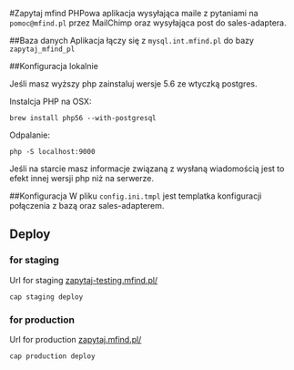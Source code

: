 #Zapytaj mfind
PHPowa aplikacja wysyłająca maile z pytaniami na `pomoc@mfind.pl` przez MailChimp oraz wysyłająca post do
sales-adaptera.

##Baza danych
Aplikacja łączy się z `mysql.int.mfind.pl` do bazy `zapytaj_mfind_pl`

##Konfiguracja lokalnie

Jeśli masz wyższy php zainstaluj wersje 5.6 ze wtyczką postgres.

Instalcja PHP na OSX:
```
brew install php56 --with-postgresql
```

Odpalanie:
```
php -S localhost:9000
```

Jeśli na starcie masz informacje związaną z wysłaną wiadomością jest to efekt innej wersji
php niż na serwerze.

##Konfiguracja
W pliku `config.ini.tmpl` jest templatka konfiguracji połączenia z bazą oraz sales-adapterem.

## Deploy

### for staging
Url for staging [zapytaj-testing.mfind.pl/](https://zapytaj-testing.mfind.pl/)
```
cap staging deploy
```

### for production
Url for production [zapytaj.mfind.pl/](https://zapytaj.mfind.pl/)
```
cap production deploy
```

